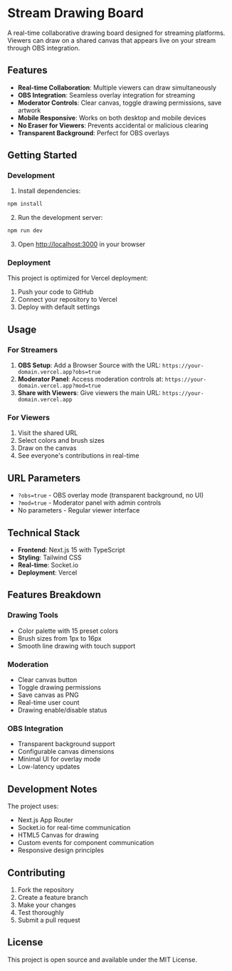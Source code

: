 # Stream Drawing Board

A real-time collaborative drawing board designed for streaming platforms. Viewers can draw on a shared canvas that appears live on your stream through OBS integration.

## Features

- **Real-time Collaboration**: Multiple viewers can draw simultaneously
- **OBS Integration**: Seamless overlay integration for streaming
- **Moderator Controls**: Clear canvas, toggle drawing permissions, save artwork
- **Mobile Responsive**: Works on both desktop and mobile devices
- **No Eraser for Viewers**: Prevents accidental or malicious clearing
- **Transparent Background**: Perfect for OBS overlays

## Getting Started

### Development

1. Install dependencies:
```bash
npm install
```

2. Run the development server:
```bash
npm run dev
```

3. Open [http://localhost:3000](http://localhost:3000) in your browser

### Deployment

This project is optimized for Vercel deployment:

1. Push your code to GitHub
2. Connect your repository to Vercel
3. Deploy with default settings

## Usage

### For Streamers

1. **OBS Setup**: Add a Browser Source with the URL: `https://your-domain.vercel.app?obs=true`
2. **Moderator Panel**: Access moderation controls at: `https://your-domain.vercel.app?mod=true`
3. **Share with Viewers**: Give viewers the main URL: `https://your-domain.vercel.app`

### For Viewers

1. Visit the shared URL
2. Select colors and brush sizes
3. Draw on the canvas
4. See everyone's contributions in real-time

## URL Parameters

- `?obs=true` - OBS overlay mode (transparent background, no UI)
- `?mod=true` - Moderator panel with admin controls
- No parameters - Regular viewer interface

## Technical Stack

- **Frontend**: Next.js 15 with TypeScript
- **Styling**: Tailwind CSS
- **Real-time**: Socket.io
- **Deployment**: Vercel

## Features Breakdown

### Drawing Tools
- Color palette with 15 preset colors
- Brush sizes from 1px to 16px
- Smooth line drawing with touch support

### Moderation
- Clear canvas button
- Toggle drawing permissions
- Save canvas as PNG
- Real-time user count
- Drawing enable/disable status

### OBS Integration
- Transparent background support
- Configurable canvas dimensions
- Minimal UI for overlay mode
- Low-latency updates

## Development Notes

The project uses:
- Next.js App Router
- Socket.io for real-time communication
- HTML5 Canvas for drawing
- Custom events for component communication
- Responsive design principles

## Contributing

1. Fork the repository
2. Create a feature branch
3. Make your changes
4. Test thoroughly
5. Submit a pull request

## License

This project is open source and available under the MIT License.
